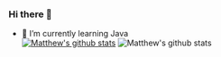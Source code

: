 ### Hi there 👋

- 🌱 I’m currently learning Java                                                      
[![Matthew's github stats](https://github-readme-stats.vercel.app/api?username=Mdbaker19)](https://github.com/Mdbaker/github-readme-stats)
![Matthew's github stats](https://github-readme-stats.vercel.app/api?username=Mdbaker19&show_icons=true&theme=radical)
